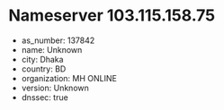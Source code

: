 # Nameserver 103.115.158.75

* as_number: 137842
* name: Unknown
* city: Dhaka
* country: BD
* organization: MH ONLINE
* version: Unknown
* dnssec: true
